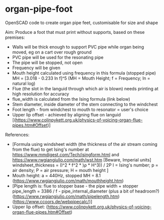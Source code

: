 # organ-pipe-foot
OpenSCAD code to create organ pipe feet, customisable for size and shape

Aim: Produce a foot that must print without supports, based on these premises:
*  Walls will be thick enough to support PVC pipe while organ being moved, eg on a cart over rough ground
*  PVC pipe will be used for the resonating pipe
*  The pipe will be stopped, not open
*  Frequency will be given
*  Mouth height calculated using frequency in this formula (stopped pipe)
        MH = [3.018 - 0.233 ln f]^5 (MH = Mouth Height; f = Frequency; ln = natural log)
*  Flue (the slot in the languid through which air is blown) needs printing at high resolution for accuracy
*  flue_width is calculated from the Ising formula (link below)
*  Stem diameter, inside diameter of the stem connecting to the windchest
*  Foot length - from windchest to mouth to resonator = user's choice
*  Upper lip offset - achieved by aligning flue on languid
        [(https://www.colinpykett.org.uk/physics-of-voicing-organ-flue-pipes.htm#Offset)]

References:
*  [Formula using windsheet width (the thickness of the air stream coming from the flue) to get Ising's number at https://www.mmdigest.com/Tech/isingform.html
    and https://www.rwgiangiulio.com/math/wst.htm [Beware, Imperial units]
    windsheet_thickness =	(I^2 * f^2 * )ρ * H^3)) / 2P
        I = Ising's number; p = air density; P = air pressure; H = mouth height ]
*  Mouth height: a = 440Hz, stopped MH = 8.1 (https://www.rwgiangiulio.com/math/mouthheight.htm)
*  [Pipe length is: flue to stopper base - the pipe width + stopper 
        pipe_length = 3386 / f - pipe_internal_diameter (plus a bit of headroom?)
        (https://www.rwgiangiulio.com/math/pipelength.htm)
        (https://www.ccoors.de/webpipecalc/)]
*  Upper lip offset: (https://www.colinpykett.org.uk/physics-of-voicing-organ-flue-pipes.htm#Offset)

